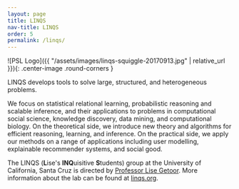 ```yaml
---
layout: page
title: LINQS
nav-title: LINQS
order: 5
permalink: /linqs/
---
```


![PSL Logo]({{ "/assets/images/linqs-squiggle-20170913.jpg" | relative_url }}){: .center-image .round-corners }

LINQS develops tools to solve large, structured, and heterogeneous problems.

We focus on statistical relational learning, probabilistic reasoning and scalable inference, and their applications to problems in computational social science, knowledge discovery, data mining, and computational biology.
On the theoretical side, we introduce new theory and algorithms for efficient reasoning, learning, and inference.
On the practical side, we apply our methods on a range of applications including user modelling, explainable recommender systems, and social good.

The LINQS (**L**ise's **INQ**uisitive **S**tudents) group at the University of California, Santa Cruz is directed by [Professor Lise Getoor](https://getoor.soe.ucsc.edu/).
More information about the lab can be found at [linqs.org](http://www.linqs.org).
